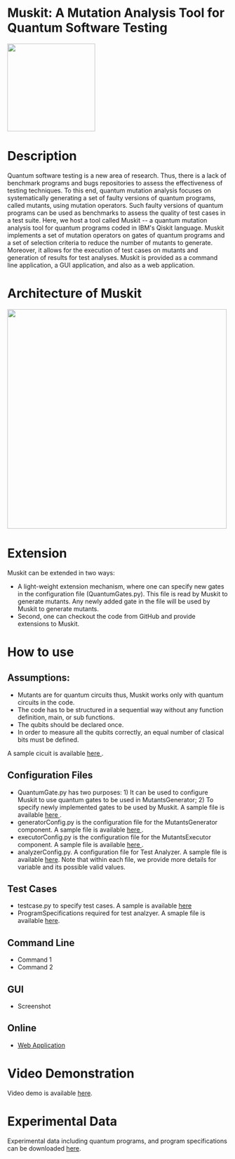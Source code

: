 # Muskit: A Mutation Analysis Tool for Quantum Software Testing

<img src="https://github.com/EnautMendi/QuantumMutationQiskit/blob/master/images/logoblue.png" width="200">

# Description
Quantum software testing is a new area of research. Thus, there is a lack of benchmark programs and bugs repositories to assess the effectiveness of testing techniques. To this end, quantum mutation analysis focuses on systematically generating a set of faulty versions of quantum programs, called mutants, using mutation operators. Such faulty versions of quantum programs can be used as benchmarks to assess the quality of test cases in a test suite. Here, we host a tool called Muskit -- a quantum mutation analysis tool for quantum programs coded in IBM's Qiskit language. Muskit implements  a set of mutation operators on gates of quantum programs and a set of selection criteria to reduce the number of mutants to generate. Moreover, it allows for the execution of test cases on mutants and generation of results for test analyses. Muskit is provided as a command line application, a GUI application, and also as a web application. 


# Architecture of Muskit


<!---
your comment goes here
and here
![Architecture](https://github.com/EnautMendi/QuantumMutationQiskit/blob/master/images/architecture.png)

-->

<img src="https://github.com/EnautMendi/QuantumMutationQiskit/blob/master/images/architecture.png" width="500">

# Extension
Muskit can be extended in two ways: 
- A light-weight extension mechanism, where one can specify new gates in the configuration file (QuantumGates.py). This file is read by Muskit to generate mutants. Any newly added gate in the file will be used by Muskit to generate mutants. 
- Second, one can checkout the code from GitHub and provide extensions to Muskit.

# How to use
## Assumptions:
- Mutants are for quantum circuits thus, Muskit works only with quantum circuits in the code. 
- The code has to be structured in a sequential way without any function definition, main, or sub functions. 
- The qubits should be declared once. 
- In order to measure all the qubits correctly, an equal number of clasical bits must be defined. 

A sample cicuit is available <a href="https://github.com/EnautMendi/QuantumMutationQiskit/blob/master/ExampleProgram.py"> here </a>.

## Configuration Files
- QuantumGate.py has two purposes: 1) It can be used to configure Muskit to use quantum gates to be used in MutantsGenerator; 2) To specify newly implemented gates to be used by Muskit. A sample file is available <a href="https://github.com/EnautMendi/QuantumMutationQiskit/blob/master/QuantumMutation/QuantumGates.py"> here </a>. 
- generatorConfig.py is the configuration file for the MutantsGenerator component. A sample file is available <a href="https://github.com/EnautMendi/QuantumMutationQiskit/blob/master/QuantumMutation/generatorConfig.py">here </a>.
- executorConfig.py is the configuration file for the MutantsExecutor component. A sample file is available <a href=https://github.com/EnautMendi/QuantumMutationQiskit/blob/master/QuantumMutation/executorConfig.py>here </a>.
- analyzerConfig.py. A configuration file for Test Analyzer. A sample file is available <a href="">here</a>.
Note that within each file, we provide more details for variable and its possible valid values.

## Test Cases
- testcase.py to specify test cases. A sample is available <a href="https://github.com/EnautMendi/QuantumMutationQiskit/blob/master/QuantumMutation/testCases.py">here </a>
- ProgramSpecifications required for test analzyer. A smaple file is available <a href="">here</a>.

## Command Line
- Command 1
- Command 2

## GUI
- Screenshot

## Online
- <a href="https://qiskitmutantcreatorsrl.pythonanywhere.com/"> Web Application </a>

# Video Demonstration
Video demo is available <a href=""> here</a>.

# Experimental Data
Experimental data including quantum programs, and program specifications can be downloaded <a href=""> here</a>. 



